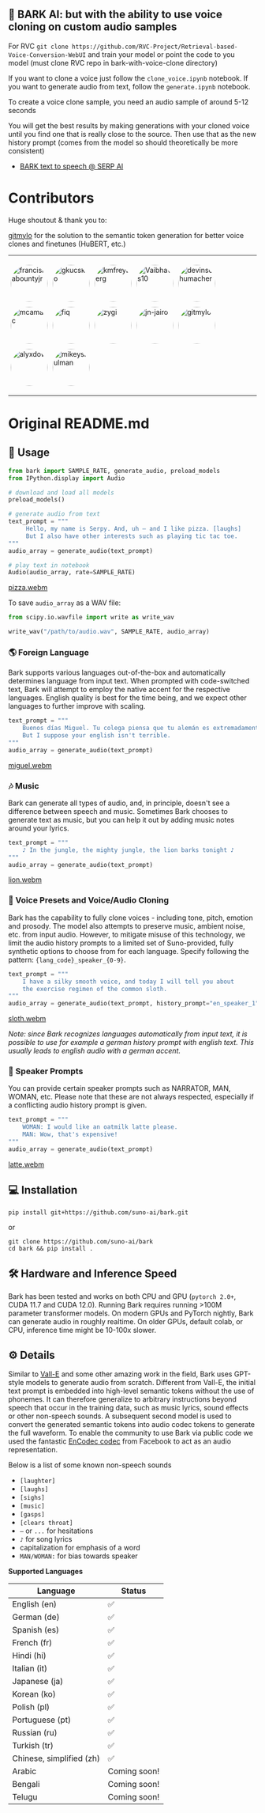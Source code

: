## 🐶 BARK AI: but with the ability to use voice cloning on custom audio samples

For RVC `git clone https://github.com/RVC-Project/Retrieval-based-Voice-Conversion-WebUI` and train your model or point the code to you model (must clone RVC repo in bark-with-voice-clone directory)

If you want to clone a voice just follow the `clone_voice.ipynb` notebook. If you want to generate audio from text, follow the `generate.ipynb` notebook.

To create a voice clone sample, you need an audio sample of around 5-12 seconds

You will get the best results by making generations with your cloned voice until you find one that is really close to the source. Then use that as the new history prompt (comes from the model so should theoretically be more consistent)

- [BARK text to speech @ SERP AI](https://serp.ai/tools/bark-text-to-speech-ai-voice-clone-app/)

# Contributors

Huge shoutout & thank you to:

[gitmylo](https://github.com/gitmylo/bark-voice-cloning-HuBERT-quantizer/) 
for the solution to the semantic token generation for better voice clones and finetunes (HuBERT, etc.)

***

<div style="display: flex; flex-wrap: wrap;">
  <a href="https://github.com/francislabountyjr" target="_blank" style="margin: 5px; display: inline-block;"><img src="https://avatars.githubusercontent.com/u/73464335?v=4" alt="francislabountyjr" style="border-radius: 50%; width: 75px; height: 75px;"></a>
  <a href="https://github.com/gkucsko" target="_blank" style="margin: 5px; display: inline-block;"><img src="https://avatars.githubusercontent.com/u/5068315?v=4" alt="gkucsko" style="border-radius: 50%; width: 75px; height: 75px;"></a>
  <a href="https://github.com/kmfreyberg" target="_blank" style="margin: 5px; display: inline-block;"><img src="https://avatars.githubusercontent.com/u/32879321?v=4" alt="kmfreyberg" style="border-radius: 50%; width: 75px; height: 75px;"></a>
  <a href="https://github.com/Vaibhavs10" target="_blank" style="margin: 5px; display: inline-block;"><img src="https://avatars.githubusercontent.com/u/18682411?v=4" alt="Vaibhavs10" style="border-radius: 50%; width: 75px; height: 75px;"></a>
  <a href="https://github.com/devinschumacher" target="_blank" style="margin: 5px; display: inline-block;"><img src="https://avatars.githubusercontent.com/u/45643901?v=4" alt="devinschumacher" style="border-radius: 50%; width: 75px; height: 75px;"></a>
  <a href="https://github.com/mcamac" target="_blank" style="margin: 5px; display: inline-block;"><img src="https://avatars.githubusercontent.com/u/461009?v=4" alt="mcamac" style="border-radius: 50%; width: 75px; height: 75px;"></a>
  <a href="https://github.com/fiq" target="_blank" style="margin: 5px; display: inline-block;"><img src="https://avatars.githubusercontent.com/u/236293?v=4" alt="fiq" style="border-radius: 50%; width: 75px; height: 75px;"></a>
  <a href="https://github.com/zygi" target="_blank" style="margin: 5px; display: inline-block;"><img src="https://avatars.githubusercontent.com/u/2059901?v=4" alt="zygi" style="border-radius: 50%; width: 75px; height: 75px;"></a>
  <a href="https://github.com/jn-jairo" target="_blank" style="margin: 5px; display: inline-block;"><img src="https://avatars.githubusercontent.com/u/5104869?v=4" alt="jn-jairo" style="border-radius: 50%; width: 75px; height: 75px;"></a>
  <a href="https://github.com/gitmylo" target="_blank" style="margin: 5px; display: inline-block;"><img src="https://avatars.githubusercontent.com/u/36931363?v=4" alt="gitmylo" style="border-radius: 50%; width: 75px; height: 75px;"></a>
  <a href="https://github.com/alyxdow" target="_blank" style="margin: 5px; display: inline-block;"><img src="https://avatars.githubusercontent.com/u/84633629?v=4" alt="alyxdow" style="border-radius: 50%; width: 75px; height: 75px;"></a>
  <a href="https://github.com/mikeyshulman" target="_blank" style="margin: 5px; display: inline-block;"><img src="https://avatars.githubusercontent.com/u/2565833?v=4" alt="mikeyshulman" style="border-radius: 50%; width: 75px; height: 75px;"></a>
</div>





-------------------------------------------------------------------
# Original README.md
## 🤖 Usage

```python
from bark import SAMPLE_RATE, generate_audio, preload_models
from IPython.display import Audio

# download and load all models
preload_models()

# generate audio from text
text_prompt = """
     Hello, my name is Serpy. And, uh — and I like pizza. [laughs] 
     But I also have other interests such as playing tic tac toe.
"""
audio_array = generate_audio(text_prompt)

# play text in notebook
Audio(audio_array, rate=SAMPLE_RATE)
```

[pizza.webm](https://user-images.githubusercontent.com/5068315/230490503-417e688d-5115-4eee-9550-b46a2b465ee3.webm)


To save `audio_array` as a WAV file:

```python
from scipy.io.wavfile import write as write_wav

write_wav("/path/to/audio.wav", SAMPLE_RATE, audio_array)
```

### 🌎 Foreign Language

Bark supports various languages out-of-the-box and automatically determines language from input text. When prompted with code-switched text, Bark will attempt to employ the native accent for the respective languages. English quality is best for the time being, and we expect other languages to further improve with scaling. 

```python
text_prompt = """
    Buenos días Miguel. Tu colega piensa que tu alemán es extremadamente malo. 
    But I suppose your english isn't terrible.
"""
audio_array = generate_audio(text_prompt)
```

[miguel.webm](https://user-images.githubusercontent.com/5068315/230684752-10baadfe-1e7c-46a2-8323-43282aef2c8c.webm)

### 🎶 Music

Bark can generate all types of audio, and, in principle, doesn't see a difference between speech and music. Sometimes Bark chooses to generate text as music, but you can help it out by adding music notes around your lyrics.

```python
text_prompt = """
    ♪ In the jungle, the mighty jungle, the lion barks tonight ♪
"""
audio_array = generate_audio(text_prompt)
```

[lion.webm](https://user-images.githubusercontent.com/5068315/230684766-97f5ea23-ad99-473c-924b-66b6fab24289.webm)

### 🎤 Voice Presets and Voice/Audio Cloning

Bark has the capability to fully clone voices - including tone, pitch, emotion and prosody. The model also attempts to preserve music, ambient noise, etc. from input audio. However, to mitigate misuse of this technology, we limit the audio history prompts to a limited set of Suno-provided, fully synthetic options to choose from for each language. Specify following the pattern: `{lang_code}_speaker_{0-9}`.

```python
text_prompt = """
    I have a silky smooth voice, and today I will tell you about 
    the exercise regimen of the common sloth.
"""
audio_array = generate_audio(text_prompt, history_prompt="en_speaker_1")
```


[sloth.webm](https://user-images.githubusercontent.com/5068315/230684883-a344c619-a560-4ff5-8b99-b4463a34487b.webm)

*Note: since Bark recognizes languages automatically from input text, it is possible to use for example a german history prompt with english text. This usually leads to english audio with a german accent.*

### 👥 Speaker Prompts

You can provide certain speaker prompts such as NARRATOR, MAN, WOMAN, etc. Please note that these are not always respected, especially if a conflicting audio history prompt is given.

```python
text_prompt = """
    WOMAN: I would like an oatmilk latte please.
    MAN: Wow, that's expensive!
"""
audio_array = generate_audio(text_prompt)
```

[latte.webm](https://user-images.githubusercontent.com/5068315/230684864-12d101a1-a726-471d-9d56-d18b108efcb8.webm)


## 💻 Installation

```
pip install git+https://github.com/suno-ai/bark.git
```

or

```
git clone https://github.com/suno-ai/bark
cd bark && pip install . 
```

## 🛠️ Hardware and Inference Speed

Bark has been tested and works on both CPU and GPU (`pytorch 2.0+`, CUDA 11.7 and CUDA 12.0).
Running Bark requires running >100M parameter transformer models.
On modern GPUs and PyTorch nightly, Bark can generate audio in roughly realtime. On older GPUs, default colab, or CPU, inference time might be 10-100x slower. 

## ⚙️ Details

Similar to [Vall-E](https://arxiv.org/abs/2301.02111) and some other amazing work in the field, Bark uses GPT-style 
models to generate audio from scratch. Different from Vall-E, the initial text prompt is embedded into high-level semantic tokens without the use of phonemes. It can therefore generalize to arbitrary instructions beyond speech that occur in the training data, such as music lyrics, sound effects or other non-speech sounds. A subsequent second model is used to convert the generated semantic tokens into audio codec tokens to generate the full waveform. To enable the community to use Bark via public code we used the fantastic 
[EnCodec codec](https://github.com/facebookresearch/encodec) from Facebook to act as an audio representation.

Below is a list of some known non-speech sounds

- `[laughter]`
- `[laughs]`
- `[sighs]`
- `[music]`
- `[gasps]`
- `[clears throat]`
- `—` or `...` for hesitations
- `♪` for song lyrics
- capitalization for emphasis of a word
- `MAN/WOMAN:` for bias towards speaker

**Supported Languages**

| Language | Status |
| --- | --- |
| English (en) | ✅ |
| German (de) | ✅ |
| Spanish (es) | ✅ |
| French (fr) | ✅ |
| Hindi (hi) | ✅ |
| Italian (it) | ✅ |
| Japanese (ja) | ✅ |
| Korean (ko) | ✅ |
| Polish (pl) | ✅ |
| Portuguese (pt) | ✅ |
| Russian (ru) | ✅ |
| Turkish (tr) | ✅ |
| Chinese, simplified (zh) | ✅ |
| Arabic  | Coming soon! |
| Bengali | Coming soon! |
| Telugu | Coming soon! |
